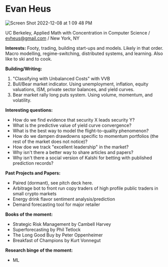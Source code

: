 # Evan Heus
![Screen Shot 2022-12-08 at 1 09 48 PM](https://user-images.githubusercontent.com/114233836/206532170-d2aa73f5-a656-41ee-9516-98d0244202c9.png)

UC Berkeley, Applied Math with Concentration in Computer Science / evheus@gmail.com / New York, NY

**Interests:** Footy, trading, building start-ups and models. Likely in that order. Macro modelling, regime-switching, distributed systems, and learning. Also like to ski and to cook.

**Building/Writing:** 
1) "Classifying with Unbalanced Costs" with VVB
2) Bull/Bear market indicator. Using unemployment, inflation, equity valuations, ISM, private sector balances, and yield curves.
3) Bear market rally long puts system. Using volume, momentum, and volatility.

**Interesting questions:**
- How do we find evidence that security X leads security Y?
- What is the predictive value of yield curve convergence?
- What is the best way to model the flight-to-quality phenomenon?
- How do we dampen drawdowns specific to momentum portfolios (the rest of the market does not notice)?
- How doe we track "excellent leadership" in the market?
- Why isn't there a better way to share articles and papers?
- Why isn't there a social version of Kalshi for betting with published prediction records?

**Past Projects and Papers:**
- Paired (dormant), see pitch deck here.
- Arbitrage bot to front run copy traders of high profile public traders in small crypto markets
- Energy drink flavor sentiment analysis/prediction
- Demand forecasting tool for major retailer 

**Books of the moment:**
- Strategic Risk Management by Cambell Harvey
- Superforecasting by Phil Tetlock
- The Long Good Buy by Peter Oppenheimer
- Breakfast of Champions by Kurt Vonnegut

**Research binge of the moment:**
- ML
